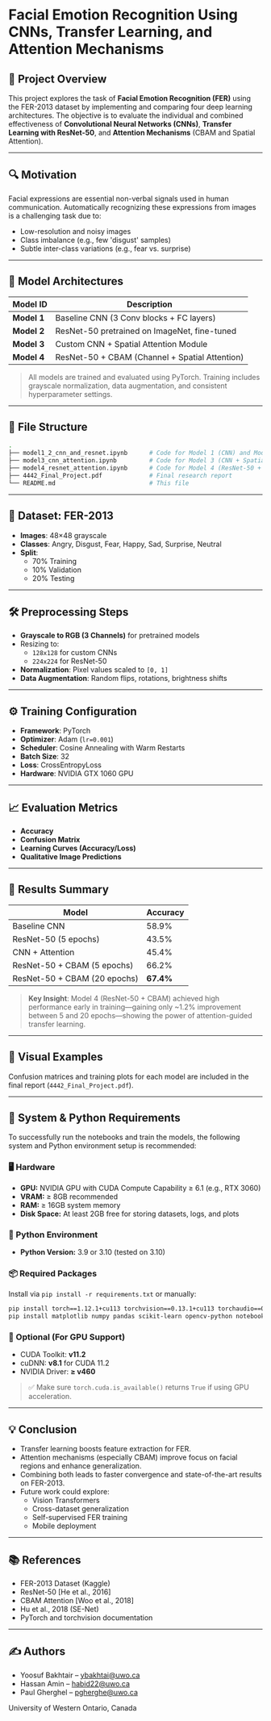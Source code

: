 # Facial Emotion Recognition Using CNNs, Transfer Learning, and Attention Mechanisms

## 📌 Project Overview

This project explores the task of **Facial Emotion Recognition (FER)** using the FER-2013 dataset by implementing and comparing four deep learning architectures. The objective is to evaluate the individual and combined effectiveness of **Convolutional Neural Networks (CNNs)**, **Transfer Learning with ResNet-50**, and **Attention Mechanisms** (CBAM and Spatial Attention).

---

## 🔍 Motivation

Facial expressions are essential non-verbal signals used in human communication. Automatically recognizing these expressions from images is a challenging task due to:

- Low-resolution and noisy images
- Class imbalance (e.g., few 'disgust' samples)
- Subtle inter-class variations (e.g., fear vs. surprise)

---

## 🧠 Model Architectures

| Model ID | Description |
|----------|-------------|
| **Model 1** | Baseline CNN (3 Conv blocks + FC layers) |
| **Model 2** | ResNet-50 pretrained on ImageNet, fine-tuned |
| **Model 3** | Custom CNN + Spatial Attention Module |
| **Model 4** | ResNet-50 + CBAM (Channel + Spatial Attention) |

> All models are trained and evaluated using PyTorch. Training includes grayscale normalization, data augmentation, and consistent hyperparameter settings.

---

## 📂 File Structure

```bash
.
├── model1_2_cnn_and_resnet.ipynb      # Code for Model 1 (CNN) and Model 2 (ResNet-50)
├── model3_cnn_attention.ipynb         # Code for Model 3 (CNN + Spatial Attention)
├── model4_resnet_attention.ipynb      # Code for Model 4 (ResNet-50 + CBAM)
├── 4442_Final_Project.pdf             # Final research report
└── README.md                          # This file
```

---

## 🧪 Dataset: FER-2013

- **Images**: 48×48 grayscale
- **Classes**: Angry, Disgust, Fear, Happy, Sad, Surprise, Neutral
- **Split**:
  - 70% Training
  - 10% Validation
  - 20% Testing

---

## 🛠️ Preprocessing Steps

- **Grayscale to RGB (3 Channels)** for pretrained models
- Resizing to:
  - `128x128` for custom CNNs
  - `224x224` for ResNet-50
- **Normalization**: Pixel values scaled to `[0, 1]`
- **Data Augmentation**: Random flips, rotations, brightness shifts

---

## ⚙️ Training Configuration

- **Framework**: PyTorch
- **Optimizer**: Adam (`lr=0.001`)
- **Scheduler**: Cosine Annealing with Warm Restarts
- **Batch Size**: 32
- **Loss**: CrossEntropyLoss
- **Hardware**: NVIDIA GTX 1060 GPU

---

## 📈 Evaluation Metrics

- **Accuracy**
- **Confusion Matrix**
- **Learning Curves (Accuracy/Loss)**
- **Qualitative Image Predictions**

---

## 🧪 Results Summary

| Model              | Accuracy |
|-------------------|----------|
| Baseline CNN       | 58.9%    |
| ResNet-50 (5 epochs) | 43.5%  |
| CNN + Attention     | 45.4%    |
| ResNet-50 + CBAM (5 epochs) | 66.2% |
| ResNet-50 + CBAM (20 epochs) | **67.4%** |

> **Key Insight**: Model 4 (ResNet-50 + CBAM) achieved high performance early in training—gaining only ~1.2% improvement between 5 and 20 epochs—showing the power of attention-guided transfer learning.

---

## 🤖 Visual Examples

Confusion matrices and training plots for each model are included in the final report (`4442_Final_Project.pdf`).



---

## 🧰 System & Python Requirements

To successfully run the notebooks and train the models, the following system and Python environment setup is recommended:

### 🖥️ Hardware
- **GPU:** NVIDIA GPU with CUDA Compute Capability ≥ 6.1 (e.g., RTX 3060)
- **VRAM:** ≥ 8GB recommended
- **RAM:** ≥ 16GB system memory
- **Disk Space:** At least 2GB free for storing datasets, logs, and plots

### 🧪 Python Environment
- **Python Version:** 3.9 or 3.10 (tested on 3.10)

### 📦 Required Packages
Install via `pip install -r requirements.txt` or manually:

```bash
pip install torch==1.12.1+cu113 torchvision==0.13.1+cu113 torchaudio==0.12.1 -f https://download.pytorch.org/whl/torch_stable.html
pip install matplotlib numpy pandas scikit-learn opencv-python notebook
```

### 🔧 Optional (For GPU Support)
- CUDA Toolkit: **v11.2**
- cuDNN: **v8.1** for CUDA 11.2
- NVIDIA Driver: **≥ v460**

> ✅ Make sure `torch.cuda.is_available()` returns `True` if using GPU acceleration.

--- 


## 💡 Conclusion

- Transfer learning boosts feature extraction for FER.
- Attention mechanisms (especially CBAM) improve focus on facial regions and enhance generalization.
- Combining both leads to faster convergence and state-of-the-art results on FER-2013.
- Future work could explore:
  - Vision Transformers
  - Cross-dataset generalization
  - Self-supervised FER training
  - Mobile deployment

---

## 📚 References

- FER-2013 Dataset (Kaggle)
- ResNet-50 [He et al., 2016]
- CBAM Attention [Woo et al., 2018]
- Hu et al., 2018 (SE-Net)
- PyTorch and torchvision documentation

---

## ✍️ Authors

- Yoosuf Bakhtair – ybakhtai@uwo.ca  
- Hassan Amin – habid22@uwo.ca  
- Paul Gherghel – pgherghe@uwo.ca

University of Western Ontario, Canada


